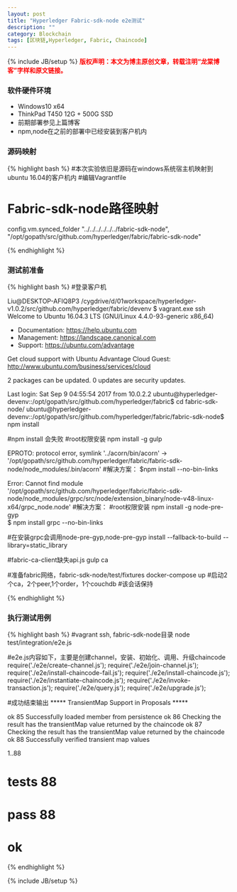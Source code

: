 ```yaml
---
layout: post
title: "Hyperledger Fabric-sdk-node e2e测试"
description: ""
category: Blockchain 
tags: [区块链,Hyperledger, Fabric, Chaincode]
---
```

{% include JB/setup %}
**<font color="red">版权声明：本文为博主原创文章，转载注明“龙棠博客”字样和原文链接。</font>**

### 软件硬件环境
- Windows10 x64
- ThinkPad T450 12G + 500G SSD
- 前期部署参见上篇博客
- npm,node在之前的部署中已经安装到客户机内


### 源码映射
{% highlight bash %}
#本次实验依旧是源码在windows系统宿主机映射到ubuntu 16.04的客户机内
#编辑Vagrantfile

# Fabric-sdk-node路径映射
config.vm.synced_folder "../../../../../../fabric-sdk-node",
  "/opt/gopath/src/github.com/hyperledger/fabric/fabric-sdk-node"
  
{% endhighlight %}


### 测试前准备
{% highlight bash %}
#登录客户机

Liu@DESKTOP-AFIQ8P3 /cygdrive/d/01workspace/hyperledger-v1.0.2/src/github.com/hyperledger/fabric/devenv
$ vagrant.exe ssh
Welcome to Ubuntu 16.04.3 LTS (GNU/Linux 4.4.0-93-generic x86_64)

 * Documentation:  https://help.ubuntu.com
 * Management:     https://landscape.canonical.com
 * Support:        https://ubuntu.com/advantage

  Get cloud support with Ubuntu Advantage Cloud Guest:
    http://www.ubuntu.com/business/services/cloud

2 packages can be updated.
0 updates are security updates.


Last login: Sat Sep  9 04:55:54 2017 from 10.0.2.2
ubuntu@hyperledger-devenv::/opt/gopath/src/github.com/hyperledger/fabric$ cd fabric-sdk-node/
ubuntu@hyperledger-devenv::/opt/gopath/src/github.com/hyperledger/fabric/fabric-sdk-node$ npm install


#npm install 会失败
#root权限安装
npm install -g gulp

EPROTO: protocol error, symlink '../acorn/bin/acorn' -> '/opt/gopath/src/github.com/hyperledger/fabric/fabric-sdk-node/node_modules/.bin/acorn'
#解决方案：
$npm install --no-bin-links


Error: Cannot find module '/opt/gopath/src/github.com/hyperledger/fabric/fabric-sdk-node/node_modules/grpc/src/node/extension_binary/node-v48-linux-x64/grpc_node.node'
#解决方案：
#root权限安装
npm install -g node-pre-gyp  
$ npm install grpc --no-bin-links

#在安装grpc会调用node-pre-gyp,node-pre-gyp install --fallback-to-build --library=static_library


#fabric-ca-client缺失api.js
gulp ca


#准备fabric网络，fabric-sdk-node/test/fixtures
docker-compose up
#启动2个ca，2个peer,1个order，1个couchdb
#该会话保持

{% endhighlight %}


### 执行测试用例
{% highlight bash %}
#vagrant ssh, fabric-sdk-node目录
node test/integration/e2e.js

#e2e.js内容如下，主要是创建channel，安装、初始化、调用、升级chaincode
require('./e2e/create-channel.js');
require('./e2e/join-channel.js');
require('./e2e/install-chaincode-fail.js');
require('./e2e/install-chaincode.js');
require('./e2e/instantiate-chaincode.js');
require('./e2e/invoke-transaction.js');
require('./e2e/query.js');
require('./e2e/upgrade.js');


#成功结束输出
***** TransientMap Support in Proposals *****


ok 85 Successfully loaded member from persistence
ok 86 Checking the result has the transientMap value returned by the chaincode
ok 87 Checking the result has the transientMap value returned by the chaincode
ok 88 Successfully verified transient map values

1..88
# tests 88
# pass  88

# ok

{% endhighlight %}

{% include JB/setup %}


